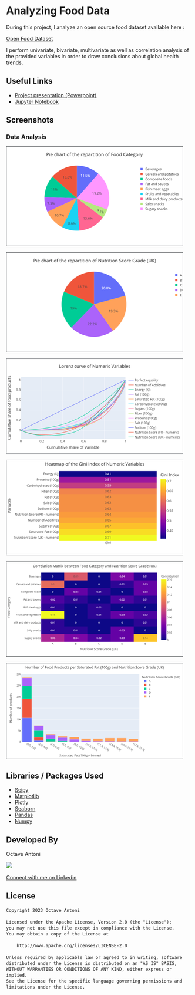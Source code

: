 # Analyzing Food Data

During this project, I analyze an open source food dataset available here :

[Open Food Dataset](https://world.openfoodfacts.org/)

I perform univariate, bivariate, multivariate as well as correlation analysis
of the provided variables in order to draw conclusions about global
health trends.

## Useful Links

* [Project presentation (Powerpoint)](Project_Presentation.pptx)
* [Jupyter Notebook](Notebook.ipynb)

## Screenshots

### Data Analysis
![Pie1](img/pie1.png)

![Pie2](img/pie2.png)

![Lorenz curve](img/lorenz.png)

![num_var](img/num_var.png)

![Correlation heatmap](img/corr1.png)

![Fat Analysis](img/fat.png)

## Libraries / Packages Used

* [Scipy](https://scipy.org/)
* [Matplotlib](https://matplotlib.org/)
* [Plotly](https://plotly.com/python/)
* [Seaborn](https://seaborn.pydata.org/)
* [Pandas](https://pandas.pydata.org/)
* [Numpy](https://numpy.org/)

## Developed By

Octave Antoni

<img src="https://avatars.githubusercontent.com/u/841669?v=4" width="20%">

[Connect with me on Linkedin](https://www.linkedin.com/in/octave-antoni/)

## License

    Copyright 2023 Octave Antoni

    Licensed under the Apache License, Version 2.0 (the "License");
    you may not use this file except in compliance with the License.
    You may obtain a copy of the License at

        http://www.apache.org/licenses/LICENSE-2.0

    Unless required by applicable law or agreed to in writing, software
    distributed under the License is distributed on an "AS IS" BASIS,
    WITHOUT WARRANTIES OR CONDITIONS OF ANY KIND, either express or implied.
    See the License for the specific language governing permissions and
    limitations under the License.